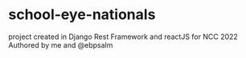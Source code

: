 # school-eye-nationals
project created in Django Rest Framework and reactJS for NCC 2022
Authored by me and @ebpsalm

